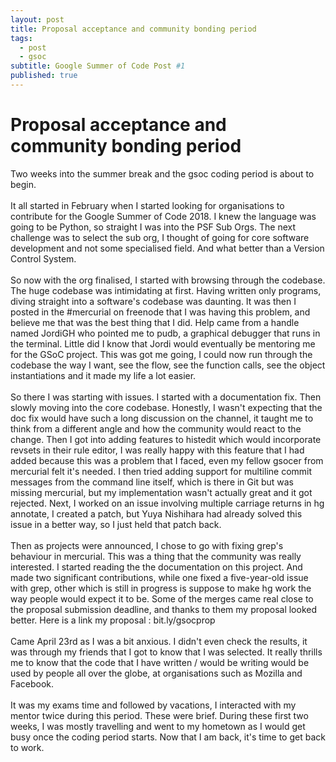 ```yaml
---
layout: post
title: Proposal acceptance and community bonding period
tags:
  - post
  - gsoc
subtitle: Google Summer of Code Post #1
published: true
---
```

# Proposal acceptance and community bonding period

Two weeks into the summer break and the gsoc coding period is about to begin.
<br/><br/>
It all started in February when I started looking for organisations to contribute for the Google Summer of Code 2018. I knew the language was going to be Python, so straight I was into the PSF Sub Orgs. The next challenge was to select the sub org, I thought of going for core software development and not some specialised field. And what better than a Version Control System.
<br/><br/>
So now with the org finalised, I started with browsing through the codebase. The huge codebase was intimidating at first. Having written only programs, diving straight into a software's codebase was daunting. It was then I posted in the #mercurial on freenode that I was having this problem, and believe me that was the best thing that I did. Help came from a handle named JordiGH who pointed me to pudb, a graphical debugger that runs in the terminal. Little did I know that Jordi would eventually be mentoring me for the GSoC project. This was got me going, I could now run through the codebase the way I want, see the flow, see the function calls, see the object instantiations and it made my life a lot easier.
<br/><br/>
So there I was starting with issues. I started with a documentation fix. Then slowly moving into the core codebase. Honestly, I wasn't expecting that the doc fix would have such a long discussion on the channel, it taught me to think from a different angle and how the community would react to the change.
Then I got into adding features to histedit which would incorporate revsets in their rule editor, I was really happy with this feature that I had added because this was a problem that I faced, even my fellow gsocer from mercurial felt it's needed. I then tried adding support for multiline commit messages from the command line itself, which is there in Git but was missing mercurial, but my implementation wasn't actually great and it got rejected. Next, I worked on an issue involving multiple carriage returns in hg annotate, I created a patch, but Yuya Nishihara had already solved this issue in a better way, so I just held that patch back.
<br/><br/>
Then as projects were announced, I chose to go with fixing grep's behaviour in mercurial. This was a thing that the community was really interested. I started reading the the documentation on this project. And made two significant contributions, while one fixed a five-year-old issue with grep, other which is still in progress is suppose to make hg work the way people would expect it to be.
Some of the merges came real close to the proposal submission deadline, and thanks to them my proposal looked better.
Here is a link my proposal : bit.ly/gsocprop
<br/><br/>
Came April 23rd as I was a bit anxious. I didn't even check the results, it was through my friends that I got to know that I was selected. It really thrills me to know that the code that I have written / would be writing would be used by people all over the globe, at organisations such as Mozilla and Facebook.
<br/><br/>
It was my exams time and followed by vacations, I interacted with my mentor twice during this period. These were brief.
During these first two weeks, I was mostly travelling and went to my hometown as I would get busy once the coding period starts.
Now that I am back, it's time to get back to work.

